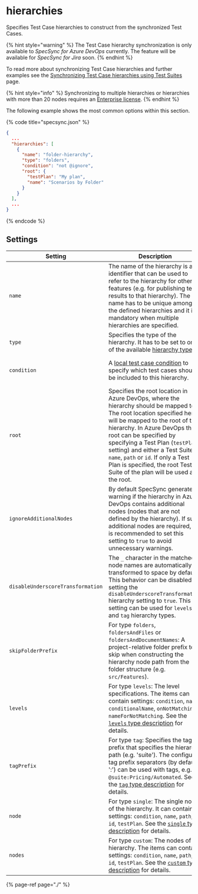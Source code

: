 # hierarchies

Specifies Test Case hierarchies to construct from the synchronized Test Cases.

{% hint style="warning" %}
The Test Case hierarchy synchronization is only available to *SpecSync for Azure DevOps* currently. The feature will be available for *SpecSync for Jira* soon.
{% endhint %}

To read more about synchronizing Test Case hierarchies and further examples see the [Synchronizing Test Case hierarchies using Test Suites](../../features/common-synchronization-features/synchronizing-test-case-hierarchies.md) page.

{% hint style="info" %}
Synchronizing to multiple hierarchies or hierarchies with more than 20 nodes requires an [Enterprise license](../../licensing.md).
{% endhint %}

The following example shows the most common options within this section.

{% code title="specsync.json" %}
```json
{
  ...
  "hierarchies": [
    {
      "name": "folder-hierarchy",
      "type": "folders",
      "condition": "not @ignore",
      "root": {
        "testPlan": "My plan",
        "name": "Scenarios by Folder"
      }
    }
  ],
  ...
}
```
{% endcode %}

## Settings

| Setting | Description | Default |
| ------- | ----------- | ------- |
|`name` | The name of the hierarchy is an identifier that can be used to refer to the hierarchy for other features (e.g. for publishing test results to that hierarchy). The name has to be unique among the defined hierarchies and it is mandatory when multiple hierarchies are specified. | `default` |
| `type` | Specifies the type of the hierarchy. It has to be set to one of the available [hierarchy types](../../features/common-synchronization-features/synchronizing-test-case-hierarchies.md#supported-hierarchy-types). | mandatory |
| `condition` | A [local test case condition](../../features/general-features/local-test-case-conditions.md) to specify which test cases should be included to this hierarchy. | all synchronized Test Cases is included |
| `root` | Specifies the root location in Azure DevOps, where the hierarchy should be mapped to. The root location specified here will be mapped to the root of the hierarchy. In Azure DevOps the root can be specified by specifying a Test Plan (`testPlan` setting) and either a Test Suite `name`, `path` or `id`. If only a Test Plan is specified, the root Test Suite of the plan will be used as the root. | For most of the hierarchy types it is mandatory. |
| `ignoreAdditionalNodes` | By default SpecSync generates a warning if the hierarchy in Azure DevOps contains additional nodes (nodes that are not defined by the hierarchy). If such additional nodes are required, it is recommended to set this setting to `true` to avoid unnecessary warnings. | `false` |
| `disableUnderscoreTransformation` | The `_` character in the matched node names are automatically transformed to space by default. This behavior can be disabled by setting the `disableUnderscoreTransformation` hierarchy setting to `true`. This setting can be used for `levels` and `tag` hierarchy types. | `false` |
| `skipFolderPrefix` | For type `folders`, `foldersAndFiles` or `foldersAndDocumentNames`: A project-relative folder prefix to skip when constructing the hierarchy node path from the folder structure (e.g. `src/Features`). | the full project-relative path is used |
| `levels` | For type `levels`: The level specifications. The items can contain settings: `condition`, `name`, `conditionalName`, `onNotMatching`, `nameForNotMatching`. See the [`levels` type description](../../features/common-synchronization-features/synchronizing-test-case-hierarchies.md#the-levels-hierarchy-type) for details. | mandatory for `levels` |
| `tagPrefix` | For type `tag`: Specifies the tag prefix that specifies the hierarchy path (e.g. 'suite'). The configured tag prefix separators (by default ':') can be used with tags, e.g. `@suite:Pricing/Automated`. See the [`tag` type description](../../features/common-synchronization-features/synchronizing-test-case-hierarchies.md#the-tag-hierarchy-type) for details. | mandatory for `tag` |
| `node` | For type `single`: The single node of the hierarchy. It can contain settings: `condition`, `name`, `path`, `id`, `testPlan`. See the [`single` type description](../../features/common-synchronization-features/synchronizing-test-case-hierarchies.md#the-single-hierarchy-type) for details. | mandatory for `single` |
| `nodes` | For type `custom`: The nodes of the hierarchy. The items can contain settings: `condition`, `name`, `path`, `id`, `testPlan`. See the [`custom` type description](../../features/common-synchronization-features/synchronizing-test-case-hierarchies.md#the-custom-hierarchy-type) for details. | mandatory for `custom` |

{% page-ref page="./" %}
